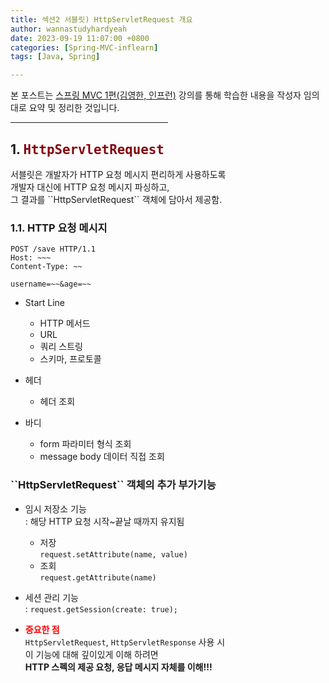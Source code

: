 ```yaml
---
title: 섹션2 서블릿) HttpServletRequest 개요
author: wannastudyhardyeah
date: 2023-09-19 11:07:00 +0800
categories: [Spring-MVC-inflearn]
tags: [Java, Spring]

---
```

본 포스트는 <a href="https://www.inflearn.com/course/%EC%8A%A4%ED%94%84%EB%A7%81-mvc-1/">스프링 MVC 1편(김영한, 인프런)</a> 강의를 통해 학습한 내용을 작성자 임의 대로 요약 및 정리한 것입니다.<br>
<hr width="50%">

<h2>1. <code class="language-sql highlighter-rouge" style="color: #83060e; font-size: 1.3rem;">HttpServletRequest</code></h2>
서블릿은 개발자가 HTTP 요청 메시지 편리하게 사용하도록<br>
개발자 대신에 HTTP 요청 메시지 파싱하고,<br>
그 결과를 ``HttpServletRequest`` 객체에 담아서 제공함.<br>

<h3>1.1. HTTP 요청 메시지</h3>

```plaintext
POST /save HTTP/1.1
Host: ~~~
Content-Type: ~~

username=~~&age=~~
```

- Start Line
    - HTTP 메서드
    - URL
    - 쿼리 스트링
    - 스키마, 프로토콜

- 헤더
    - 헤더 조회

- 바디
    - form 파라미터 형식 조회
    - message body 데이터 직접 조회

<h3>``HttpServletRequest`` 객체의 추가 부가기능</h3>

- 임시 저장소 기능<br>
\: 해당 HTTP 요청 시작~끝날 때까지 유지됨<br>
    - 저장<br>
    ``request.setAttribute(name, value)``<br>
    - 조회<br>
    ``request.getAttribute(name)``<br>

- 세션 관리 기능<br>
\: ``request.getSession(create: true);``

- <span style="color:red"><b>중요한 점</b></span><br>
``HttpServletRequest``, ``HttpServletResponse`` 사용 시<br>
이 기능에 대해 깊이있게 이해 하려면<br>
<b>HTTP 스펙의 제공 요청, 응답 메시지 자체를 이해!!!</b><br>

